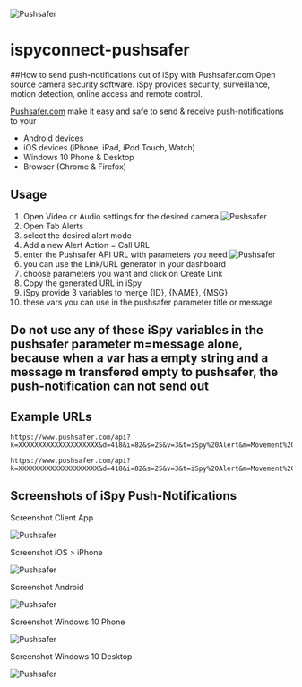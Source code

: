 ![Pushsafer](https://www.pushsafer.com/de/assets/logos/logo.png)
# ispyconnect-pushsafer
##How to send push-notifications out of iSpy with Pushsafer.com
Open source camera security software. iSpy provides security, surveillance, motion detection, online access and remote control.

[Pushsafer.com](https://www.pushsafer.com) make it easy and safe to send &amp; receive push-notifications to your
- Android devices
- iOS devices (iPhone, iPad, iPod Touch, Watch)
- Windows 10 Phone & Desktop
- Browser (Chrome & Firefox)

## Usage
1. Open Video or Audio settings for the desired camera ![Pushsafer](https://www.pushsafer.com/de/assets/examples/iSpy_push-notification-1.jpg)
2. Open Tab Alerts
3. select the desired alert mode
4. Add a new Alert Action = Call URL
5. enter the Pushsafer API URL with parameters you need ![Pushsafer](https://www.pushsafer.com/de/assets/examples/iSpy_push-notification-2.jpg)
6. you can use the Link/URL generator in your dashboard
7. choose parameters you want and click on Create Link
8. Copy the generated URL in iSpy
9. iSpy provide 3 variables to merge {ID}, {NAME}, {MSG}
10. these vars you can use in the pushsafer parameter title or message

## Do not use any of these iSpy variables in the pushsafer parameter m=message alone, because when a var has a empty string and a message m transfered empty to pushsafer, the push-notification can not send out

## Example URLs

	https://www.pushsafer.com/api?k=XXXXXXXXXXXXXXXXXXXX&d=418&i=82&s=25&v=3&t=iSpy%20Alert&m=Movement%20detected%20in%20living%20room
  
	https://www.pushsafer.com/api?k=XXXXXXXXXXXXXXXXXXXX&d=418&i=82&s=25&v=3&t=iSpy%20Alert&m=Movement%20detected%20in%20living%20room%0A{ID}%3A%20{NAME}
  
## Screenshots of iSpy Push-Notifications

Screenshot Client App

![Pushsafer](https://www.pushsafer.com/de/assets/examples/iSpy_push-notification-3.jpg)

Screenshot iOS > iPhone

![Pushsafer](https://www.pushsafer.com/de/assets/examples/iSpy_push-notification-4.jpg)

Screenshot Android

![Pushsafer](https://www.pushsafer.com/de/assets/examples/iSpy_push-notification-6.jpg)

Screenshot Windows 10 Phone

![Pushsafer](https://www.pushsafer.com/de/assets/examples/iSpy_push-notification-5.jpg)

Screenshot Windows 10 Desktop

![Pushsafer](https://www.pushsafer.com/de/assets/examples/iSpy_push-notification-7.jpg)
